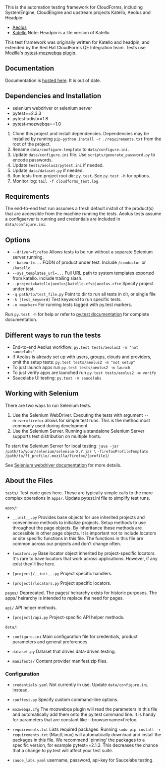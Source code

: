 This is the automation testing framework for CloudForms, including SystemEngine, CloudEngine and upstream projects Katello, Aeolus and Headpin:  

* [Aeolus](http://aeolusproject.org/)
* [Katello](http://katello.org) Note: Headpin is a lite version of Katello

This test framework was originally written for Katello and headpin, and extended by the Red Hat CloudForms QE Integration team. Tests use Mozilla's [pytest-mozwebqa plugin](https://github.com/davehunt/pytest-mozwebqa).

## Documentation
Documentation is [hosted here](http://eanxgeek.github.com/katello_challenge/index.html). It is out of date.

## Dependencies and Installation
* selenium webdriver or selenium server
* pytest==2.3.3
* pytest-xdist==1.8
* pytest-mozwebqa==1.0

1. Clone this project and install dependencies. Dependencies may be installed by running `pip-python install -r ./requirements.txt` from the root of the project.
2. Rename `data/configure.template` to `data/configure.ini`.
3. Update `data/configure.ini` file. Use `scripts/generate_password.py` to encode passwords.
4. Update `tests/aeolus2/pytest.ini` if needed.
5. Update `data/dataset.py` if needed.
6. Run tests from project root dir: `py.test`. See `py.test -h` for options.
7. Monitor log: `tail -f cloudforms_test.log`.

## Requirements
The end-to-end test run assumes a fresh default install of the product(s) that are accessible from the machine running the tests. Aeolus tests assume a configserver is running and credentials are included in `data/configure.ini`.

## Options
* `--driver=firefox` Allows tests to be run without a separate Selenium server running.
* `--baseurl=...` FQDN of product under test. Include `/conductor` or `/katello`
* `--sys_templates_url=...` Full URL path to system templates exported from katello. Include trailing slash.
* `--project=katello|aeolus|katello.cfse|aeolus.cfce` Specify project under test.
* `-q path/to/test_file.py` Point to dir to run all tests in dir, or single file
* `-k [test_keyword]` Test keyword to run specific tests.
* `-m <marker>` For running tests tagged with py.test markers.

Run `py.test -h` for help or refer to [py.test documentation](http://pytest.org/) for complete documentation.

## Different ways to run the tests
* End-to-end Aeolus workflow: `py.test tests/aeolus2 -m "not saucelabs"`
* If Aeolus is already set up with users, groups, clouds and providers, omit the setup tests: `py.test tests/aeolus2 -m "not setup"`
* To just launch apps run `py.test tests/aeolus2 -m launch`
* To just verify apps are launched run `py.test tests/aeolus2 -m verify`
* Saucelabs UI testing: `py.test -m saucelabs`

## Working with Selenium
There are two ways to run Selenium tests.

1. Use the Selenium WebDriver. Executing the tests with argument `--driver=firefox` allows for simple test runs. This is the method most commonly used during development.
2. Use the Selenium Server. Running a standalone Selenium Server supports test distribution on multiple hosts.

To start the Selenium Server for local testing:
`java -jar /path/to/your/selenium/selenium-X.Y.jar \`
`-firefoxProfileTemplate /path/to/ff_profile/.mozilla/firefox/[profile]/`

See [Selenium webdriver documentation](http://seleniumhq.org/docs/03_webdriver.html) for more details.

## About the Files
`tests/` Test code goes here. These are typically simple calls to the more complex operations in `apps/`. Update pytest.ini file to simplify test runs.

`apps/`:
* `__init__.py` Provides base objects for use inherited projects and convenience methods to initialize projects.  Setup methods to use throughout the page objects. By inheritance these methods are accessible in other page objects. It is important not to include locators or site specific functions in this file.  The functions in this file are common across our projects and don't change often.

* `locators.py` Base locator object inherited by project-specific locators.  It's rare to have locators that work across applications.  However, if any exist they'll live here.

* `[project]/__init__.py` Project specific handlers.

* `[project]/locators.py` Project specific locators.

`pages/` Deprecated.  The pages/ heirarchy exists for historic purposes.  The apps/ heirarchy is intended to replace the need for pages.

`api/` API helper methods.

* `[project]/api.py` Project-specific API helper methods.

`data/`:
* `configure.ini` Main configuration file for credentials, product parameters and general preferences.

* `dataset.py` Dataset that drives data-driven testing.

* `manifests/` Content provider manifest.zip files.

### Configuration
* `credentials.yaml` Not currently in use. Update `data/configure.ini` instead.

* `conftest.py` Specify custom command-line options.

* `mozwebqa.cfg` The mozwebqa plugin will read the parameters in this file and automatically add them onto the py.test command line. It is handy for parameters that are constant like --browsername=firefox.

* `requirements.txt` Lists required packages. Running `sudo pip install -r requirements.txt` (Mac/Linux) will automatically download and install the packages in this file. We recommend 'pinning' the packages to a specific version, for example pytest==2.1.3. This decreases the chance that a change to py.test will affect your test suite.

* `sauce_labs.yaml` username, password, api-key for Saucelabs testing.

